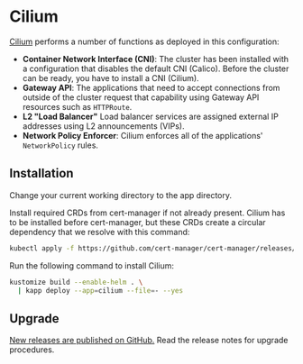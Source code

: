 # Cilium

[Cilium](https://cilium.io/) performs a number of functions as deployed in this configuration:

* **Container Network Interface (CNI)**:
  The cluster has been installed with a configuration that disables the
  default CNI (Calico). Before the cluster can be ready, you have to install a
  CNI (Cilium).
* **Gateway API**:
  The applications that need to accept connections from outside of the cluster
  request that capability using Gateway API resources such as `HTTPRoute`.
* **L2 "Load Balancer"**
  Load balancer services are assigned external IP addresses using L2 announcements (VIPs).
* **Network Policy Enforcer**:
  Cilium enforces all of the applications' `NetworkPolicy` rules.

## Installation

Change your current working directory to the app directory.

Install required CRDs from cert-manager if not already present.
Cilium has to be installed before cert-manager,
but these CRDs create a circular dependency that we resolve with this command:

```sh
kubectl apply -f https://github.com/cert-manager/cert-manager/releases/download/v1.16.3/cert-manager.crds.yaml
```

Run the following command to install Cilium:

```sh
kustomize build --enable-helm . \
  | kapp deploy --app=cilium --file=- --yes
```

## Upgrade

[New releases are published on GitHub.](https://github.com/cilium/cilium/releases)
Read the release notes for upgrade procedures.
